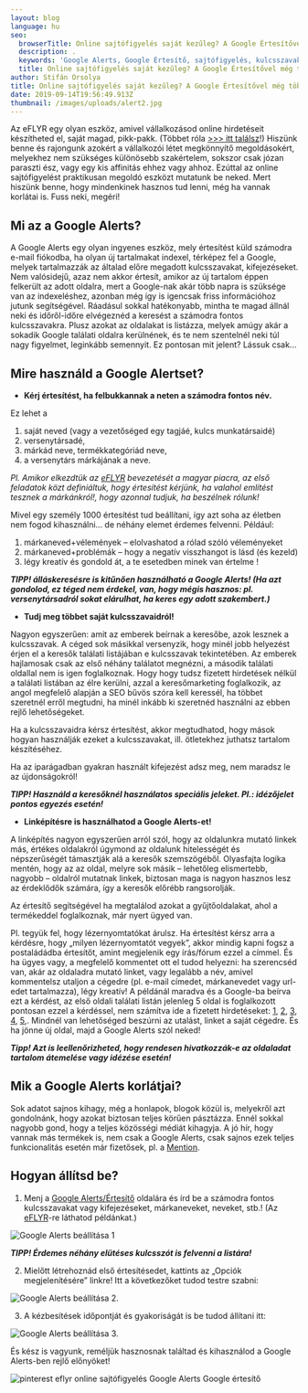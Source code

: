 ```yaml
---
layout: blog
language: hu
seo:
  browserTitle: Online sajtófigyelés saját kezűleg? A Google Értesítővel még több is...
  description: .
  keywords: 'Google Alerts, Google Értesítő, sajtófigyelés, kulcsszavak, linképítés, SEO'
  title: Online sajtófigyelés saját kezűleg? A Google Értesítővel még több is...
author: Stifán Orsolya
title: Online sajtófigyelés saját kezűleg? A Google Értesítővel még több is...
date: 2019-09-14T19:56:49.913Z
thumbnail: /images/uploads/alert2.jpg
---
```

Az eFLYR egy olyan eszköz, amivel vállalkozásod online hirdetéseit készítheted el, saját magad, pikk-pakk. (Többet róla [\>>> itt találsz](https://eflyr.hu/)!) Hiszünk benne és rajongunk azokért a vállalkozói létet megkönnyítő megoldásokért, melyekhez nem szükséges különösebb szakértelem, sokszor csak józan paraszti ész, vagy egy kis affinitás ehhez vagy ahhoz. Ezúttal az online sajtófigyelést praktikusan megoldó eszközt mutatunk be neked. Mert hiszünk benne, hogy mindenkinek hasznos tud lenni, még ha vannak korlátai is. Fuss neki, megéri!

## **Mi az a Google Alerts?**

A Google Alerts egy olyan ingyenes eszköz, mely értesítést küld számodra e-mail fiókodba, ha olyan új tartalmakat indexel, térképez fel a Google, melyek tartalmazzák az általad előre megadott kulcsszavakat, kifejezéseket. Nem valósidejű, azaz nem akkor értesít, amikor az új tartalom éppen felkerült az adott oldalra, mert a Google-nak akár több napra is szüksége van az indexeléshez, azonban még így is igencsak friss információhoz jutunk segítségével. Ráadásul sokkal hatékonyabb, mintha te magad állnál neki és időről-időre elvégeznéd a keresést a számodra fontos kulcsszavakra. Plusz azokat az oldalakat is listázza, melyek amúgy akár a sokadik Google találati oldalra kerülnének, és te nem szentelnél neki túl nagy figyelmet, leginkább semennyit.
 Ez pontosan mit jelent? Lássuk csak...

## **Mire használd a Google Alertset?**

* **Kérj értesítést, ha felbukkannak a neten a számodra fontos név.** 

Ez lehet a

1. saját neved (vagy a vezetőséged egy tagjáé, kulcs munkatársaidé)
2. versenytársadé, 
3. márkád neve, termékkategóriád neve, 
4. a versenytárs márkájának a neve.

_Pl. Amikor elkezdtük az_ [_eFLYR_](https://eflyr.hu/) _bevezetését a magyar piacra, az első feladatok közt definiáltuk, hogy értesítést kérjünk, ha valahol említést tesznek a márkánkról!, hogy azonnal tudjuk, ha beszélnek rólunk!_

Mivel egy személy 1000 értesítést tud beállítani, így azt soha az életben nem fogod kihasználni… de néhány elemet érdemes felvenni. Például:

1. márkaneved+vélemények – elolvashatod a rólad szóló véleményeket
2. márkaneved+problémák – hogy a negatív visszhangot is lásd (és kezeld)
3. légy kreatív és gondold át, a te esetedben minek van értelme
   !

**_TIPP! álláskeresésre is kitűnően használható a Google Alerts! (Ha azt gondolod, ez téged nem érdekel, van, hogy mégis hasznos: pl. versenytársadról sokat elárulhat, ha keres egy adott szakembert.)_**

* **Tudj meg többet saját kulcsszavaidról!**

Nagyon egyszerűen: amit az emberek beírnak a keresőbe, azok lesznek a kulcsszavak. A céged sok másikkal versenyzik, hogy minél jobb helyezést érjen el a keresők találati listájában e kulcsszavak tekintetében. Az emberek hajlamosak csak az első néhány találatot megnézni, a második találati oldallal nem is igen foglalkoznak. Hogy hogy tudsz fizetett hirdetések nélkül a találati listában az élre kerülni, azzal a keresőmarketing foglalkozik, az angol megfelelő alapján a SEO bűvös szóra kell keressél, ha többet szeretnél erről megtudni, ha minél inkább ki szeretnéd használni az ebben rejlő lehetőségeket.

Ha a kulcsszavaidra kérsz értesítést, akkor megtudhatod, hogy mások hogyan használják ezeket a kulcsszavakat, ill. ötletekhez juthatsz tartalom készítéséhez.

Ha az iparágadban gyakran használt kifejezést adsz meg, nem maradsz le az újdonságokról!

**_TIPP! Használd a keresőknél használatos speciális jeleket. Pl.: idézőjelet pontos egyezés esetén!_**

* **Linképítésre is használhatod a Google Alerts-et!**

A linképítés nagyon egyszerűen arról szól, hogy az oldalunkra mutató linkek más, értékes oldalakról úgymond az oldalunk hitelességét és népszerűségét támasztják alá a keresők szemszögéből. Olyasfajta logika mentén, hogy az az oldal, melyre sok másik – lehetőleg elismertebb, nagyobb – oldalról mutatnak linkek, biztosan maga is nagyon hasznos lesz az érdeklődők számára, így a keresők előrébb rangsorolják.

Az értesítő segítségével ha megtalálod azokat a gyűjtőoldalakat, ahol a termékeddel foglalkoznak, már nyert ügyed van. 

Pl. tegyük fel, hogy lézernyomtatókat árulsz. Ha értesítést kérsz arra a kérdésre, hogy „milyen lézernyomtatót vegyek”, akkor mindig kapni fogsz a postaládádba értesítőt, amint megjelenik egy írás/fórum ezzel a címmel. És ha ügyes vagy, a megfelelő kommentet ott el tudod helyezni: ha szerencséd van, akár az oldaladra mutató linket, vagy legalább a név, amivel kommentelsz utaljon a cégedre (pl. e-mail címedet, márkanevedet vagy url-edet tartalmazza), légy kreatív! A példánál maradva és a Google-ba beírva ezt a kérdést, az első oldali találati listán jelenleg 
5 oldal is foglalkozott pontosan ezzel a kérdéssel, nem számítva ide a fizetett hirdetéseket: [1](<https://hup.hu/node/124618, https://forum.index.hu/Article/showArticle?t=9137719>), [2](https://prohardver.hu/tema/milyen_lezer_nyomtatot_vegyek/friss.html), [3](https://edigital.hu/blog/nyomtato-valasztas-milyen-nyomtatot-vegyek), [4](https://www.gazdasagosnyomtato.hu/2016/04/10/milyen-lezer-nyomtatot-vegyek), [5](https://gamepod.hu/tema/milyen_lezer_nyomtatot_vegyek/hsz_4051-4089.html),. Mindnél van lehetőséged beszúrni az utalást, linket a saját cégedre. És ha jönne új oldal, majd a Google Alerts szól neked!

**_Tipp! Azt is leellenőrizheted, hogy rendesen hivatkozzák-e az oldaladat tartalom átemelése vagy idézése esetén!_** 

## Mik a Google Alerts korlátjai?

Sok adatot sajnos kihagy, még a honlapok, blogok közül is, melyekről azt gondolnánk, hogy azokat biztosan teljes körűen pásztázza. Ennél sokkal nagyobb gond, hogy a teljes közösségi médiát kihagyja. A jó hír, hogy vannak más termékek is, nem csak a Google Alerts, csak sajnos ezek teljes funkcionalitás esetén már fizetősek, pl. a [Mention](https://mention.com/en/). 

## **Hogyan állítsd be?**

1. Menj a [Google Alerts/Értesítő](https://alerts.google.com) oldalára és írd be a számodra fontos kulcsszavakat vagy kifejezéseket, márkaneveket, neveket, stb.!
   (Az [eFLYR](https://eflyr.hu/)-re láthatod példánkat.)

![Google Alerts beállítása 1](/images/uploads/1.jpg "Google Alerts beállítása 1")

**_TIPP! Érdemes néhány elütéses kulcsszót is felvenni a listára!_**

2. Mielőtt létrehoznád első értesítésedet, kattints az „Opciók megjelenítésére” linkre! Itt a következőket tudod testre szabni:

![Google Alerts beállítása 2.](/images/uploads/2.jpg "Google Alerts beállítása 2.")

3. A kézbesítések időpontját és gyakoriságát is be tudod állítani itt:

![Google Alerts beállítása 3.](/images/uploads/3.jpg "Google Alerts beállítása 3.")

És kész is vagyunk, reméljük hasznosnak találtad és kihasználod a Google Alerts-ben rejlő előnyöket!

![pinterest eflyr online sajtófigyelés Google Alerts Google értesítő](/images/uploads/17_online-sajto.jpg "pinterest eflyr online sajtófigyelés Google Alerts Google értesítő")
